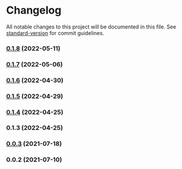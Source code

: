 # Changelog

All notable changes to this project will be documented in this file. See [standard-version](https://github.com/conventional-changelog/standard-version) for commit guidelines.

### [0.1.8](https://github.com/srclaunch/i18n/compare/v0.1.7...v0.1.8) (2022-05-11)

### [0.1.7](https://github.com/srclaunch/i18n/compare/v0.1.6...v0.1.7) (2022-05-06)

### [0.1.6](https://github.com/srclaunch/i18n/compare/v0.1.5...v0.1.6) (2022-04-30)

### [0.1.5](https://github.com/srclaunch/i18n/compare/v0.1.4...v0.1.5) (2022-04-29)

### [0.1.4](https://github.com/srclaunch/i18n/compare/v0.1.3...v0.1.4) (2022-04-25)

### 0.1.3 (2022-04-25)

### [0.0.3](https://github.com/srclaunch/i18n/compare/v0.0.2...v0.0.3) (2021-07-18)

### 0.0.2 (2021-07-10)
